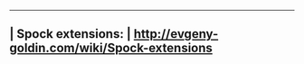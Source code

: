 -----------------------------------------------------
| Spock extensions:
| http://evgeny-goldin.com/wiki/Spock-extensions
-----------------------------------------------------
